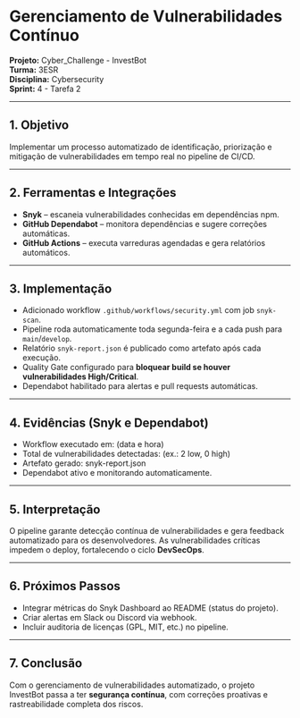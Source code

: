 # Gerenciamento de Vulnerabilidades Contínuo

**Projeto:** Cyber_Challenge - InvestBot  
**Turma:** 3ESR  
**Disciplina:** Cybersecurity  
**Sprint:** 4 - Tarefa 2

---

## 1. Objetivo

Implementar um processo automatizado de identificação, priorização e mitigação de vulnerabilidades em tempo real no pipeline de CI/CD.

---

## 2. Ferramentas e Integrações

* **Snyk** – escaneia vulnerabilidades conhecidas em dependências npm.
* **GitHub Dependabot** – monitora dependências e sugere correções automáticas.
* **GitHub Actions** – executa varreduras agendadas e gera relatórios automáticos.

---

## 3. Implementação

* Adicionado workflow `.github/workflows/security.yml` com job `snyk-scan`.
* Pipeline roda automaticamente toda segunda-feira e a cada push para `main`/`develop`.
* Relatório `snyk-report.json` é publicado como artefato após cada execução.
* Quality Gate configurado para **bloquear build se houver vulnerabilidades High/Critical**.
* Dependabot habilitado para alertas e pull requests automáticas.

---

## 4. Evidências (Snyk e Dependabot)
- Workflow executado em: (data e hora)
- Total de vulnerabilidades detectadas: (ex.: 2 low, 0 high)
- Artefato gerado: snyk-report.json
- Dependabot ativo e monitorando automaticamente.

---

## 5. Interpretação

O pipeline garante detecção contínua de vulnerabilidades e gera feedback automatizado para os desenvolvedores.
As vulnerabilidades críticas impedem o deploy, fortalecendo o ciclo **DevSecOps**.

---

## 6. Próximos Passos

* Integrar métricas do Snyk Dashboard ao README (status do projeto).
* Criar alertas em Slack ou Discord via webhook.
* Incluir auditoria de licenças (GPL, MIT, etc.) no pipeline.

---

## 7. Conclusão

Com o gerenciamento de vulnerabilidades automatizado, o projeto InvestBot passa a ter **segurança contínua**, com correções proativas e rastreabilidade completa dos riscos.
